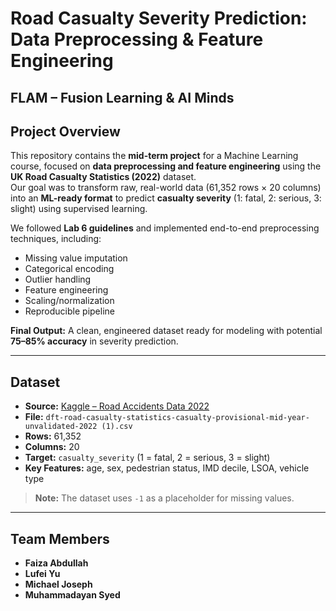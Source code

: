 # Road Casualty Severity Prediction: Data Preprocessing & Feature Engineering  
**FLAM – Fusion Learning & AI Minds**
---

## **Project Overview**  
This repository contains the **mid-term project** for a Machine Learning course, focused on **data preprocessing and feature engineering** using the **UK Road Casualty Statistics (2022)** dataset.  
Our goal was to transform raw, real-world data (61,352 rows × 20 columns) into an **ML-ready format** to predict **casualty severity** (1: fatal, 2: serious, 3: slight) using supervised learning.  

We followed **Lab 6 guidelines** and implemented end-to-end preprocessing techniques, including:  
- Missing value imputation  
- Categorical encoding  
- Outlier handling  
- Feature engineering  
- Scaling/normalization  
- Reproducible pipeline  

**Final Output:** A clean, engineered dataset ready for modeling with potential **75–85% accuracy** in severity prediction.

---

## **Dataset**  
- **Source:** [Kaggle – Road Accidents Data 2022](https://www.kaggle.com/datasets/juhibhojani/road-accidents-data-2022)  
- **File:** `dft-road-casualty-statistics-casualty-provisional-mid-year-unvalidated-2022 (1).csv`  
- **Rows:** 61,352  
- **Columns:** 20  
- **Target:** `casualty_severity` (1 = fatal, 2 = serious, 3 = slight)  
- **Key Features:** age, sex, pedestrian status, IMD decile, LSOA, vehicle type  

> **Note:** The dataset uses `-1` as a placeholder for missing values.

---

## **Team Members**  
- **Faiza Abdullah**  
- **Lufei Yu**  
- **Michael Joseph**  
- **Muhammadayan Syed**  
